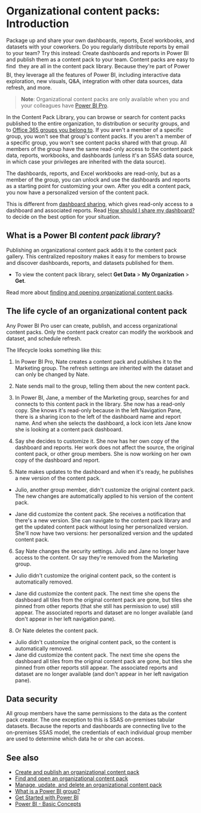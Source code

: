 <properties 
   pageTitle="Organizational content packs: Introduction"
   description="Organizational content packs: Introduction"
   services="powerbi" 
   documentationCenter="" 
   authors="maggiesMSFT" 
   manager="mblythe" 
   editor=""
   tags=""/>
 
<tags
   ms.service="powerbi"
   ms.devlang="NA"
   ms.topic="article"
   ms.tgt_pltfrm="NA"
   ms.workload="powerbi"
   ms.date="02/11/2016"
   ms.author="maggies"/>
# Organizational content packs: Introduction

Package up and share your own dashboards, reports, Excel workbooks, and datasets with your coworkers. Do you regularly distribute reports by email to your team? Try this instead: Create dashboards and reports in Power BI and publish them as a content pack to your team. Content packs are easy to find &#151; they are all in the content pack library. Because they're part of Power BI, they leverage all the features of Power BI, including interactive data exploration, new visuals, Q&A, integration with other data sources, data refresh, and more.

>**Note**:  Organizational content packs are only available when you and your colleagues have [Power BI Pro](powerbi-power-bi-pro-content-what-is-it.md).

In the Content Pack Library, you can browse or search for content packs published to the entire organization,  to distribution or security groups, and to [Office 365 groups you belong to](powerbi-service-groups.md).  If you aren't a member of a specific group, you won't see that group's content packs. If you aren't a member of a specific group, you won't see content packs shared with that group. All members of the group have the same read-only access to the content pack data, reports, workbooks, and dashboards (unless it's an SSAS data source, in which case your privileges are inherited with the data source).

The dashboards, reports, and Excel workbooks are read-only, but as a member of the group, you can unlock and use the dashboards and reports as a starting point for customizing your own. After you edit a content pack, you now have a personalized version of the content pack.

This is different from [dashboard sharing](powerbi-service-share-unshare-dashboard.md), which gives read-only access to a dashboard and associated reports. Read [How should I share my dashboard?](powerbi-service-how-should-i-share-my-dashboard.md) to decide on the best option for your situation. 

## What is a Power BI *content pack library*?

Publishing an organizational content pack adds it to the content pack gallery.  This centralized repository makes it easy for members to browse and discover dashboards, reports, and datasets published for them.  

- To view the content pack library, select **Get Data** > **My Organization** > **Get**.

Read more about [finding and opening organizational content packs](powerbi-service-organizational-content-pack-find-and-open.md).

## The life cycle of an organizational content pack

Any Power BI Pro user can create, publish, and access organizational content packs. Only the content pack creator can modify the workbook and dataset, and schedule refresh.

The lifecycle looks something like this:

1. In Power BI Pro, Nate creates a content pack and publishes it to the Marketing group. The refresh settings are inherited with the dataset and can only be changed by Nate.

2. Nate sends mail to the group, telling them about the new content pack.

3. In Power BI, Jane, a member of the Marketing group, searches for and connects to this content pack in the library. She now has a read-only copy.  She knows it's read-only because in the left Navigation Pane, there is a sharing icon to the left of the dashboard name and report name. And when she selects the dashboard, a lock icon lets Jane know she is looking at a content pack dashboard. 

5. Say she decides to customize it. She now has her own copy of the dashboard and reports. Her work does not affect the source, the original content pack, or other group members. She is now working on her own copy of the dashboard and report.

4. Nate makes updates to the dashboard and when it's ready, he publishes a new version of the content pack.

  - Julio, another group member, didn't customize the original content pack. The new changes are automatically applied to his version of the content pack.  

 - Jane did customize the content pack. She receives a notification that there's a new version.  She can navigate to the content pack library and get the updated content pack without losing her personalized version. She'll now have two versions: her personalized version and the updated content pack.

6. Say Nate changes the security settings. Julio and Jane no longer have access to the content. Or say they're removed from the Marketing group.

 -  Julio didn't customize the original content pack, so the content is automatically removed. 
 
 -  Jane did customize the content pack. The next time she opens the dashboard all tiles from the original content pack are gone, but tiles she pinned from other reports (that she still has permission to use) still appear. The associated reports and dataset are no longer available (and don't appear in her left navigation pane).

8. Or Nate deletes the content pack.

 -  Julio didn't customize the original content pack, so the content is automatically removed. 
 -  Jane did customize the content pack. The  next time she opens the dashboard all tiles from the original content pack are gone, but tiles she pinned from other reports still appear. The associated reports and dataset are no longer available (and don't appear in her left navigation pane).

## Data security

All group members have the same permissions to the data as the content pack creator. The one exception to this is SSAS on-premises tabular datasets.  Because the reports and dashboards are connecting live to the on-premises SSAS model, the credentials of each individual group member are used to determine which data he or she can access.

## See also

-   [Create and publish an organizational content pack](powerbi-service-organizational-content-pack-tutorial-create-and-publish.md)
-   [Find and open an organizational content pack](powerbi-service-organizational-content-pack-find-and-open.md)
-   [Manage, update, and delete an organizational content pack](powerbi-service-organizational-content-packs-manage-update-delete.md)
-   [What is a Power BI group?](powerbi-service-groups.md)
-   [Get Started with Power BI](powerbi-service-get-started.md)
-  [Power BI - Basic Concepts](powerbi-service-basic-concepts.md)


